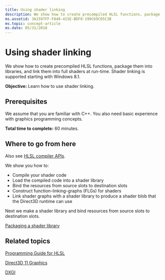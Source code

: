 ```yaml
---
title: Using shader linking
description: We show how to create precompiled HLSL functions, package them into libraries, and link them into full shaders at run-time.
ms.assetid: 3A1597FF-F848-415E-BDF8-199C69C05C3B
ms.topic: concept-article
ms.date: 05/31/2018
---
```


# Using shader linking

We show how to create precompiled HLSL functions, package them into libraries, and link them into full shaders at run-time. Shader linking is supported starting with Windows 8.1.

**Objective:** Learn how to use shader linking.

## Prerequisites

We assume that you are familiar with C++. You also need basic experience with graphics programming concepts.

**Total time to complete:** 60 minutes.

## Where to go from here

Also see [HLSL compiler APIs](dx-graphics-d3dcompiler-reference.md).

We show you how to:

-   Compile your shader code
-   Load the compiled code into a shader library
-   Bind the resources from source slots to destination slots
-   Construct function-linking-graphs (FLGs) for shaders
-   Link shader graphs with a shader library to produce a shader blob that the Direct3D runtime can use

Next we make a shader library and bind resources from source slots to destination slots.

[Packaging a shader library](pachaging-a-shader-library.md)

## Related topics

<dl> <dt>

[Programming Guide for HLSL](dx-graphics-hlsl-pguide.md)
</dt> <dt>

[Direct3D 11 Graphics](/windows/desktop/direct3d11/atoc-dx-graphics-direct3d-11)
</dt> <dt>

[DXGI](/windows/desktop/direct3ddxgi/dx-graphics-dxgi)
</dt> </dl>

 

 
